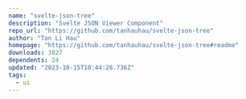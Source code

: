 ```yaml
---
name: "svelte-json-tree"
description: "Svelte JSON Viewer Component"
repo_url: "https://github.com/tanhauhau/svelte-json-tree"
author: "Tan Li Hau"
homepage: "https://github.com/tanhauhau/svelte-json-tree#readme"
downloads: 3827
dependents: 24
updated: "2023-10-15T10:44:28.736Z"
tags: 
  - ui
---
```

